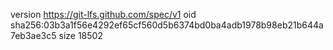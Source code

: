 version https://git-lfs.github.com/spec/v1
oid sha256:03b3a1f56e4292ef65cf560d5b6374bd0ba4adb1978b98eb21b644a7eb3ae3c5
size 18502

